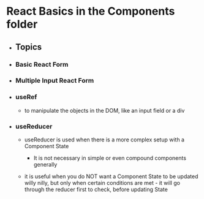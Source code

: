 # React Basics in the Components folder

-   ## Topics

-   ### Basic React Form

-   ### Multiple Input React Form

-   ### useRef

    -   to manipulate the objects in the DOM, like an input field or a div

-   ### useReducer

    -   useReducer is used when there is a more complex setup with a Component State

        -   It is not necessary in simple or even compound components generally

    -   it is useful when you do NOT want a Component State to be updated willy nilly, but only when certain conditions are met - it will go through the reducer first to check, before updating State
